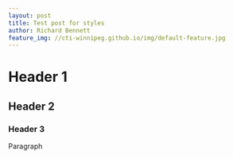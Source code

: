 ```yaml
---
layout: post
title: Test post for styles
author: Richard Bennett
feature_img: //cti-winnipeg.github.io/img/default-feature.jpg
---
```


# Header 1

## Header 2

### Header 3

Paragraph